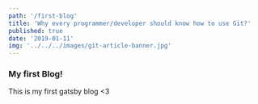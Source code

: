 ```yaml
---
path: '/first-blog'
title: 'Why every programmer/developer should know how to use Git?'
published: true
date: '2019-01-11'
img: '../../../images/git-article-banner.jpg'
---
```


### My first Blog!

This is my first gatsby blog <3
